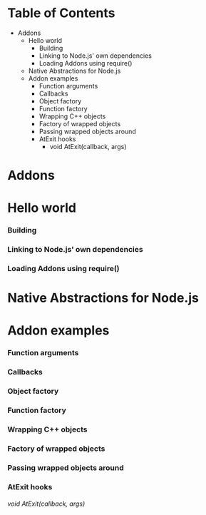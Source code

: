 # Table of Contents

- Addons
  - Hello world
    - Building
    - Linking to Node.js' own dependencies
    - Loading Addons using require()
  - Native Abstractions for Node.js
  - Addon examples
    - Function arguments
    - Callbacks
    - Object factory
    - Function factory
    - Wrapping C++ objects
    - Factory of wrapped objects
    - Passing wrapped objects around
    - AtExit hooks
      - void AtExit(callback, args)


# Addons
# Hello world
### Building
### Linking to Node.js' own dependencies
### Loading Addons using require()
# Native Abstractions for Node.js
# Addon examples
### Function arguments
### Callbacks
### Object factory
### Function factory
### Wrapping C++ objects
### Factory of wrapped objects
### Passing wrapped objects around
### AtExit hooks
###### void AtExit(callback, args)